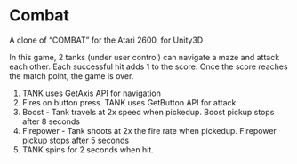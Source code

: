 # Combat
A clone of “COMBAT” for the Atari 2600, for Unity3D

In this game, 2 tanks (under user control) can navigate a maze and attack each other.
Each successful hit adds 1 to the score.  Once the score reaches the match point, the game is over.

1) TANK uses GetAxis API for navigation
2) Fires on button press. TANK uses GetButton API for attack
3) Boost - Tank travels at 2x speed when pickedup.  Boost pickup stops after 8 seconds
4) Firepower - Tank shoots at 2x the fire rate when pickedup.  Firepower pickup stops after 5 seconds
5) TANK spins for 2 seconds when hit.
